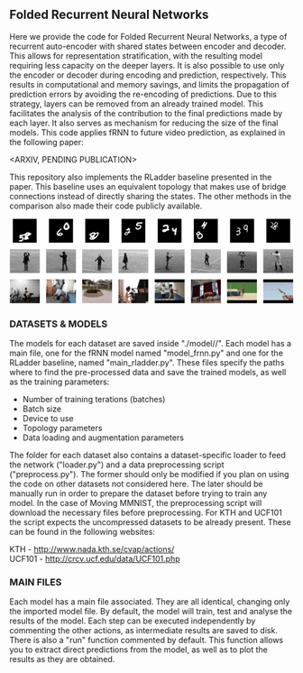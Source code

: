 ## Folded Recurrent Neural Networks

Here we provide the code for Folded Recurrent Neural Networks, a type of recurrent auto-encoder with shared states between encoder and decoder. This allows for representation stratification, with the resulting model requiring less capacity on the deeper layers. It is also possible to use only the encoder or decoder during encoding and prediction, respectively. This results in computational and memory savings, and limits the propagation of prediction errors by avoiding the re-encoding of predictions. Due to this strategy, layers can be removed from an already trained model. This facilitates the analysis of the contribution to the final predictions made by each layer. It also serves as mechanism for reducing the size of the final models. This code applies fRNN to future video prediction, as explained in the following paper:

<ARXIV, PENDING PUBLICATION>

This repository also implements the RLadder baseline presented in the paper. This baseline uses an equivalent topology that makes use of bridge connections instead of directly sharing the states. The other methods in the comparison also made their code publicly available.

![Prediction examples on Moving MNIST, KTH and UCF-101](examples.gif)

### DATASETS & MODELS
The models for each dataset are saved inside "./model/<dataset>/". Each model has a main file, one for the fRNN model
named "model_frnn.py" and one for the RLadder baseline, named "main_rladder.py". These files specify the paths where
to find the pre-processed data and save the trained models, as well as the training parameters:

- Number of training terations (batches)
- Batch size
- Device to use
- Topology parameters
- Data loading and augmentation parameters

The folder for each dataset also contains a dataset-specific loader to feed the network ("loader.py") and a data
preprocessing script ("preprocess.py"). The former should only be modified if you plan on using the code on other
datasets not considered here. The later should be manually run in order to prepare the dataset before trying
to train any model. In the case of Moving MMNIST, the preprocessing script will download the necessary files before
preprocessing. For KTH and UCF101 the script expects the uncompressed datasets to be already present. These can be found in the following websites:

KTH - http://www.nada.kth.se/cvap/actions/  
UCF101 - http://crcv.ucf.edu/data/UCF101.php

### MAIN FILES

Each model has a main file associated. They are all identical, changing only the imported model file. By default, the
model will train, test and analyse the results of the model. Each step can be executed independently by commenting the
other actions, as intermediate results are saved to disk. There is also a "run" function commented by default. This
function allows you to extract direct predictions from the model, as well as to plot the results as they are obtained.
